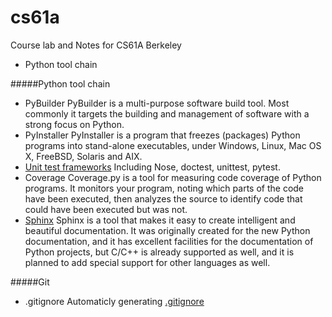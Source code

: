 # cs61a
Course lab and Notes for CS61A Berkeley
* Python tool chain

#####Python tool chain
* PyBuilder
PyBuilder is a multi-purpose software build tool. Most commonly it targets the building and management of software with a strong focus on Python.
* PyInstaller
PyInstaller is a program that freezes (packages) Python programs into stand-alone executables, under Windows, Linux, Mac OS X, FreeBSD, Solaris and AIX. 
* [Unit test frameworks](http://pythontesting.net)
Including Nose, doctest, unittest, pytest.
* Coverage
Coverage.py is a tool for measuring code coverage of Python programs. It monitors your program, noting which parts of the code have been executed, then analyzes the source to identify code that could have been executed but was not.
* [Sphinx](http://sphinx-doc.org/)
Sphinx is a tool that makes it easy to create intelligent and beautiful documentation. It was originally created for the new Python documentation, and it has excellent facilities for the documentation of Python projects, but C/C++ is already supported as well, and it is planned to add special support for other languages as well. 

#####Git
* .gitignore
Automaticly generating [.gitignore](www.gitignore.io)
